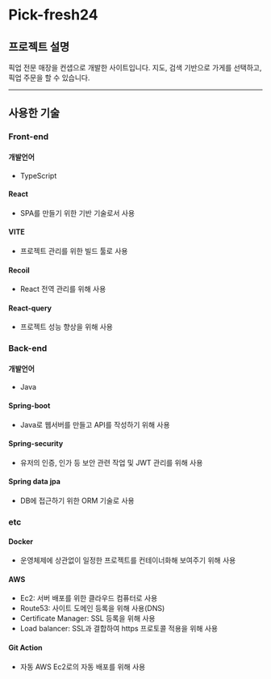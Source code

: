 <h1>Pick-fresh24</h1>

<h2>프로젝트 설명</h2>
<p>픽업 전문 매장을 컨샙으로 개발한 사이트입니다. 지도, 검색 기반으로 가게를 선택하고, 픽업 주문을 할 수 있습니다.</p>
<hr/>
<h2>사용한 기술</h2>
<h3>Front-end</h3>
  <h4>개발언어</h4>
   <ul>
    <li>TypeScript</li>
  </ul>
  <h4>React</h4>
  <ul>
    <li>SPA를 만들기 위한 기반 기술로서 사용</li>
  </ul>
  
  <h4>VITE</h4>
  <ul>
    <li>프로젝트 관리를 위한 빌드 툴로 사용</li>
  </ul>
  
  <h4>Recoil</h4>
  <ul>
    <li>React 전역 관리를 위해 사용</li>
  </ul>

  <h4>React-query</h4>
  <ul>
    <li>프로젝트 성능 향상을 위해 사용</li>
  </ul>
</hr>
<h3>Back-end</h3>
  <h4>개발언어</h4>
   <ul>
    <li>Java</li>
  </ul>
  <h4>Spring-boot</h4>
  <ul>
    <li>Java로 웹서버를 만들고 API를 작성하기 위해 사용</li>
  </ul>
  <h4>Spring-security</h4>
  <ul>
    <li>유저의 인증, 인가 등 보안 관련 작업 및 JWT 관리를 위해 사용</li>
  </ul>
  
  <h4>Spring data jpa</h4>
  <ul>
    <li>DB에 접근하기 위한 ORM 기술로 사용</li>
  </ul>
</hr>
  <h3>etc</h3>
  
  <h4>Docker</h4>
  <ul>
    <li>운영체제에 상관없이 일정한 프로젝트를 컨테이너화해 보여주기 위해 사용</li>
  </ul> 
  <h4>AWS</h4>
  <ul>
    <li>Ec2: 서버 배포를 위한 클라우드 컴퓨터로 사용</li>
    <li>Route53: 사이트 도메인 등록을 위해 사용(DNS)</li>
    <li>Certificate Manager: SSL 등록을 위해 사용</li>
    <li>Load balancer: SSL과 결합하여 https 프로토콜 적용을 위해 사용</li>
  </ul>
  <h4>Git Action</h4>
  <ul>
    <li>자동 AWS Ec2로의 자동 배포를 위해 사용</li>
  </ul>
